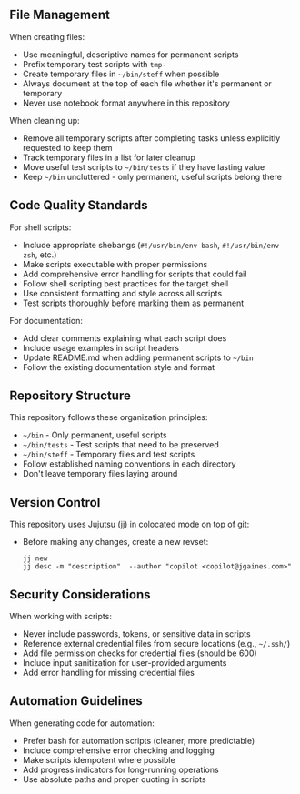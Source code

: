## File Management

When creating files:
- Use meaningful, descriptive names for permanent scripts
- Prefix temporary test scripts with `tmp-`
- Create temporary files in `~/bin/steff` when possible
- Always document at the top of each file whether it's permanent or temporary
- Never use notebook format anywhere in this repository

When cleaning up:
- Remove all temporary scripts after completing tasks unless explicitly requested to keep them
- Track temporary files in a list for later cleanup
- Move useful test scripts to `~/bin/tests` if they have lasting value
- Keep `~/bin` uncluttered - only permanent, useful scripts belong there

## Code Quality Standards

For shell scripts:
- Include appropriate shebangs (`#!/usr/bin/env bash`, `#!/usr/bin/env zsh`, etc.)
- Make scripts executable with proper permissions
- Add comprehensive error handling for scripts that could fail
- Follow shell scripting best practices for the target shell
- Use consistent formatting and style across all scripts
- Test scripts thoroughly before marking them as permanent

For documentation:
- Add clear comments explaining what each script does
- Include usage examples in script headers
- Update README.md when adding permanent scripts to `~/bin`
- Follow the existing documentation style and format

## Repository Structure

This repository follows these organization principles:
- `~/bin` - Only permanent, useful scripts
- `~/bin/tests` - Test scripts that need to be preserved
- `~/bin/steff` - Temporary files and test scripts
- Follow established naming conventions in each directory
- Don't leave temporary files laying around

## Version Control

This repository uses Jujutsu (jj) in colocated mode on top of git:
- Before making any changes, create a new revset:
    ```shell
    jj new
    jj desc -m "description"  --author "copilot <copilot@jgaines.com>"
    ```

## Security Considerations

When working with scripts:
- Never include passwords, tokens, or sensitive data in scripts
- Reference external credential files from secure locations (e.g., `~/.ssh/`)
- Add file permission checks for credential files (should be 600)
- Include input sanitization for user-provided arguments
- Add error handling for missing credential files

## Automation Guidelines

When generating code for automation:
- Prefer bash for automation scripts (cleaner, more predictable)
- Include comprehensive error checking and logging
- Make scripts idempotent where possible
- Add progress indicators for long-running operations
- Use absolute paths and proper quoting in scripts
